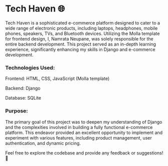 #  Tech Haven 🌐

Tech Haven is a sophisticated e-commerce platform designed to cater to a wide range of electronic products, including laptops, headphones, mobile phones, speakers, TVs, and Bluetooth devices. Utilizing the Molla template for frontend design, I, Namrata Neupane, was solely responsible for the entire backend development. This project served as an in-depth learning experience, significantly enhancing my skills in Django and e-commerce development.

### Technologies Used:
Frontend: HTML, CSS, JavaScript (Molla template)

Backend: Django

Database: SQLite

### Purpose: 
The primary goal of this project was to deepen my understanding of Django and the complexities involved in building a fully functional e-commerce platform. This endeavor provided an excellent opportunity to implement and experiment with various features, including product management, user authentication, and dynamic pricing.

Feel free to explore the codebase and provide any feedback or suggestions! 📩
